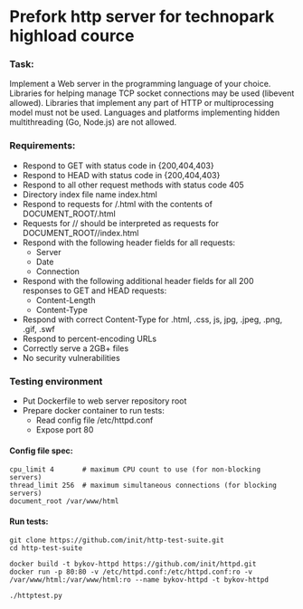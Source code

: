 # Prefork http server for technopark highload cource
### Task:
Implement a Web server in the programming language of your choice. Libraries for helping manage TCP socket connections may be used (libevent allowed). Libraries that implement any part of HTTP or multiprocessing model must not be used. Languages and platforms implementing hidden multithreading (Go, Node.js) are not allowed.

### Requirements:

* Respond to GET with status code in {200,404,403}
* Respond to HEAD with status code in {200,404,403}
* Respond to all other request methods with status code 405
* Directory index file name index.html
* Respond to requests for /<file>.html with the contents of DOCUMENT_ROOT/<file>.html
* Requests for /<directory>/ should be interpreted as requests for DOCUMENT_ROOT/<directory>/index.html
* Respond with the following header fields for all requests:  
  *  Server  
  *  Date  
  *  Connection  
* Respond with the following additional header fields for all 200 responses to GET and HEAD requests:  
  *  Content-Length  
  *  Content-Type  
* Respond with correct Content-Type for .html, .css, js, jpg, .jpeg, .png, .gif, .swf
* Respond to percent-encoding URLs
* Correctly serve a 2GB+ files
* No security vulnerabilities

### Testing environment

* Put Dockerfile to web server repository root
* Prepare docker container to run tests:  
  *  Read config file /etc/httpd.conf  
  *  Expose port 80  

#### Config file spec:
```
cpu_limit 4       # maximum CPU count to use (for non-blocking servers)
thread_limit 256  # maximum simultaneous connections (for blocking servers)
document_root /var/www/html
```

#### Run tests:
```
git clone https://github.com/init/http-test-suite.git
cd http-test-suite

docker build -t bykov-httpd https://github.com/init/httpd.git
docker run -p 80:80 -v /etc/httpd.conf:/etc/httpd.conf:ro -v /var/www/html:/var/www/html:ro --name bykov-httpd -t bykov-httpd

./httptest.py
```
